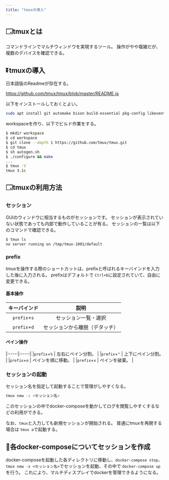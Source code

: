 ```yaml
---
title: "tmuxの導入"
---
```

## 🗔tmuxとは

コマンドラインでマルチウィンドウを実現するツール。
操作がやや複雑だが、複数のデバイスを確認できる。

## ⏬tmuxの導入

日本語版のReadmeが存在する。

https://github.com/tmux/tmux/blob/master/README.ja

以下をインストールしておくとよい。

```sh
sudo apt install git automake bison build-essential pkg-config libevent-dev libncurses5-dev
```

workspaceを作り、以下でビルド作業をする。

```sh
$ mkdir workspace
$ cd workspace
$ git clone --depth 1 https://github.com/tmux/tmux.git
$ cd tmux
$ sh autogen.sh
$ ./configure && make
...
$ tmux -V
tmux 3.1c
```

## 🗔tmuxの利用方法

### セッション

GUIのウィンドウに相当するものがセッションです。
セッションが表示されていない状態であっても内部で動作していることが有る。
セッションの一覧は以下のコマンドで確認できる。

```sh
$ tmux ls
no server running on /tmp/tmux-1001/default
```

### prefix

tmuxを操作する際のショートカットは、prefixと呼ばれるキーバインドを入力した後に入力される。
prefixはデフォルトで `Ctrl+b`に設定されていて、自由に変更できる。

#### 基本操作

|   キーバインド   |              説明              |
| :--------------: | :----------------------------: |
| `prefix`+`s` |      セッション一覧・選択      |
| `prefix`+`d` | セッションから離脱（デタッチ） |

#### ペイン操作

|:----:|:----:|
|`prefix`+`%` | 左右にペイン分割。 |
|`prefix`+`"` | 上下にペイン分割。 |
|`prefix`+`o` | ペインを順に移動。 |
|`prefix`+`x` | ペインを破棄。     |

### セッションの起動

セッション名を指定して起動することで管理がしやすくなる。

```sh
tmux new -s <セッション名>
```

このセッションの中でdocker-composeを動かしてログを閲覧しやすくするなどの利用ができる。

なお、`tmux`と入力しても新規セッションが開始される。
普通にtmuxを再開する場合は `tmux a`で起動する。

## 🐋各docker-composeについてセッションを作成

docker-composeを起動した各ディレクトリに移動し、`docker-compose stop`、`tmux new -s <セッション名>`でセッションを起動、その中で `docker-compose up`を行う。
これにより、マルチディスプレイでdockerを管理できるようになる。

